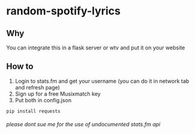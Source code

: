 # random-spotify-lyrics  

## Why  
You can integrate this in a flask server or wtv and put it on your website

## How to  
1. Login to stats.fm and get your username (you can do it in network tab and refresh page)  
2. Sign up for a free Musixmatch key  
3. Put both in config.json

```pip install requests```

###### please dont sue me for the use of undocumented stats.fm api